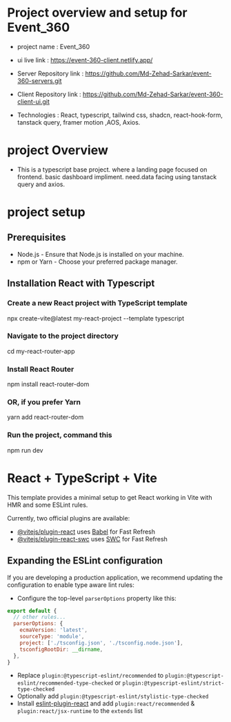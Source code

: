 # Project overview and setup for Event_360

- project name : Event_360

- ui live link : https://event-360-client.netlify.app/


- Server Repository link : https://github.com/Md-Zehad-Sarkar/event-360-servers.git

- Client Repository link : https://github.com/Md-Zehad-Sarkar/event-360-client-ui.git

- Technologies : React, typescript, tailwind css, shadcn, react-hook-form, tanstack query, framer motion ,AOS, Axios.

# project Overview
- This is a typescript base project. where a landing page focused on frontend. basic dashboard impliment. need.data facing using tanstack query and axios.

# project setup 

## Prerequisites
- Node.js - Ensure that Node.js is installed on your machine.
- npm or Yarn - Choose your preferred package manager.

## Installation React with Typescript

### Create a new React project with TypeScript template
npx create-vite@latest my-react-project --template typescript

### Navigate to the project directory
cd my-react-router-app

### Install React Router
npm install react-router-dom

### OR, if you prefer Yarn
yarn add react-router-dom

### Run the project,  command this
npm run dev



# React + TypeScript + Vite

This template provides a minimal setup to get React working in Vite with HMR and some ESLint rules.

Currently, two official plugins are available:

- [@vitejs/plugin-react](https://github.com/vitejs/vite-plugin-react/blob/main/packages/plugin-react/README.md) uses [Babel](https://babeljs.io/) for Fast Refresh
- [@vitejs/plugin-react-swc](https://github.com/vitejs/vite-plugin-react-swc) uses [SWC](https://swc.rs/) for Fast Refresh

## Expanding the ESLint configuration

If you are developing a production application, we recommend updating the configuration to enable type aware lint rules:

- Configure the top-level `parserOptions` property like this:

```js
export default {
  // other rules...
  parserOptions: {
    ecmaVersion: 'latest',
    sourceType: 'module',
    project: ['./tsconfig.json', './tsconfig.node.json'],
    tsconfigRootDir: __dirname,
  },
}
```

- Replace `plugin:@typescript-eslint/recommended` to `plugin:@typescript-eslint/recommended-type-checked` or `plugin:@typescript-eslint/strict-type-checked`
- Optionally add `plugin:@typescript-eslint/stylistic-type-checked`
- Install [eslint-plugin-react](https://github.com/jsx-eslint/eslint-plugin-react) and add `plugin:react/recommended` & `plugin:react/jsx-runtime` to the `extends` list
